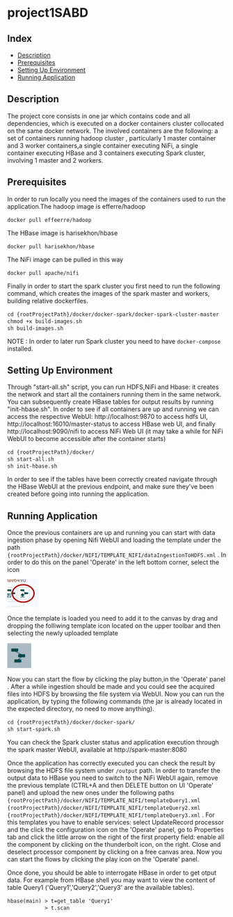 # project1SABD

## Index

- [Description](#Description)
- [Prerequisites](#Prerequisites)
- [Setting Up Environment](#Setting-Up-Environment)
- [Running Application](#Running-Application)


## Description
The project core consists in one jar which contains code and all dependencies, which is executed on a docker containers cluster
collocated on the same docker network. The involved containers are the following: a set of containers running hadoop cluster ,
particularly 1 master container and 3 worker containers,a single container executing NiFi, a single container executing HBase 
and 3 containers executing Spark cluster, involving 1 master and 2 workers.

## Prerequisites
In order to run locally you need the images of the containers used to run the application.The hadoop image is efferre/hadoop 

``` 
docker pull effeerre/hadoop

```  
The HBase image is harisekhon/hbase 

```
docker pull harisekhon/hbase

``` 
The NiFi image can be pulled in this way


```
docker pull apache/nifi

``` 
Finally in order to start the spark cluster you first need to run the following command, which creates the images of the spark master and  workers, building relative dockerfiles.

```
cd {rootProjectPath}/docker/docker-spark/docker-spark-cluster-master
chmod +x build-images.sh
sh build-images.sh

``` 
NOTE : In order to later run Spark cluster you need to have ``` docker-compose ``` installed.

## Setting Up Environment
Through "start-all.sh" script, you can run HDFS,NiFi and Hbase: it creates the network and start all the containers running them in the same network. You can subsequently create HBase tables for output results by running "init-hbase.sh". In order to see if all containers are up and running we can access the respective WebUI: http://localhost:9870 to access hdfs UI, http://localhost:16010/master-status to access HBase web UI, and finally http://localhost:9090/nifi to access NiFi Web UI (it may take a while for NiFi WebUI to become accessible after the container starts)

```
cd {rootProjectPath}/docker/
sh start-all.sh
sh init-hbase.sh

``` 
In order to see if the tables have been correctly created navigate through the HBase WebUI at the previous endpoint, and make sure they've been created before going into running the application.


## Running Application
Once the previous containers are up and running you can start with data ingestion phase by opening Nifi WebUI and loading the template under the path ``` {rootProjectPath}/docker/NIFI/TEMPLATE_NIFI/dataIngestionToHDFS.xml ``` . In order to do this on the panel 'Operate' in the left bottom corner, select the icon 

![Upload Template](img/upload.jpg)  

Once the template is loaded you need to add it to the canvas by drag and dropping the folliwing template icon located on the upper toolbar and then selecting the newly uploaded template

![Add Template](img/template.png) 


Now you can start the flow by clicking the play button,in the 'Operate' panel . After a while ingestion should be made and you could see the acquired files into HDFS by browsing the file system via WebUI. Now you can run the application, by typing the following commands (the jar is already located in the expected directory, no need to move anything).

```
cd {rootProjectPath}/docker/docker-spark/
sh start-spark.sh

``` 
You can check the Spark cluster status and application execution through the spark master WebUI, available at http://spark-master:8080   

Once the application has correctly executed you can check the result by browsing the HDFS file system under ``` /output ``` path. In order to transfer the output data to HBase you need to switch to the NiFi WebUI again, remove the previous template (CTRL+A and then DELETE button on UI 'Operate' panel) and upload the new ones under the following paths ``` {rootProjectPath}/docker/NIFI/TEMPLATE_NIFI/templateQuery1.xml  {rootProjectPath}/docker/NIFI/TEMPLATE_NIFI/templateQuery2.xml {rootProjectPath}/docker/NIFI/TEMPLATE_NIFI/templateQuery3.xml``` . For this templates you have to enable services: select UpdateRecord processor and the click the configuration icon on the 'Operate' panel, go to Properties tab and click the little arrow on the right of the first property field: enable all the component by clicking on the thunderbolt icon, on the right. Close and deselect processor component by clicking on a free canvas area. Now you can start the flows by clicking the play icon on the 'Operate' panel.

Once done, you should be able to interrogate HBase in order to get otput data. For example from HBase shell you may want to view the content of table Query1 ('Query1','Query2','Query3' are the available tables).

```
hbase(main) > t=get_table 'Query1' 
            > t.scan

```



